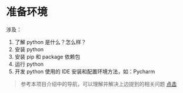 # 准备环境

涉及：

1. 了解 python 是什么？怎么样？
2. 安装 python
3. 安装 pip 和 package 依赖包
4. 运行 python
5. 开发 python 使用的 IDE 安装和配置环境方法，如：Pycharm

> 参考本项目介绍中的导航，可以理解并解决上边提到的相关问题 [点击](../../README.md)
